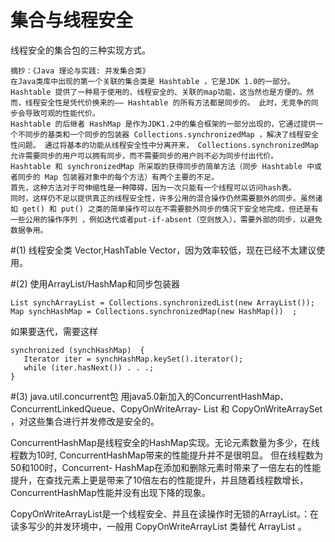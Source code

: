集合与线程安全
=============

线程安全的集合包的三种实现方式。

	摘抄：《Java 理论与实践: 并发集合类》
	在Java类库中出现的第一个关联的集合类是 Hashtable ，它是JDK 1.0的一部分。 Hashtable 提供了一种易于使用的、线程安全的、关联的map功能，这当然也是方便的。然而，线程安全性是凭代价换来的―― Hashtable 的所有方法都是同步的。 此时，无竞争的同步会导致可观的性能代价。 
	Hashtable 的后继者 HashMap 是作为JDK1.2中的集合框架的一部分出现的，它通过提供一个不同步的基类和一个同步的包装器 Collections.synchronizedMap ，解决了线程安全性问题。 通过将基本的功能从线程安全性中分离开来， Collections.synchronizedMap 允许需要同步的用户可以拥有同步，而不需要同步的用户则不必为同步付出代价。
	Hashtable 和 synchronizedMap 所采取的获得同步的简单方法（同步 Hashtable 中或者同步的 Map 包装器对象中的每个方法）有两个主要的不足。
	首先，这种方法对于可伸缩性是一种障碍，因为一次只能有一个线程可以访问hash表。
	同时，这样仍不足以提供真正的线程安全性，许多公用的混合操作仍然需要额外的同步。虽然诸如 get() 和 put() 之类的简单操作可以在不需要额外同步的情况下安全地完成，但还是有一些公用的操作序列 ，例如迭代或者put-if-absent（空则放入），需要外部的同步，以避免数据争用。


#(1)	线程安全类 Vector,HashTable
Vector，因为效率较低，现在已经不太建议使用。

#(2)	使用ArrayList/HashMap和同步包装器  

	List synchArrayList = Collections.synchronizedList(new ArrayList());  
	Map synchHashMap = Collections.synchronizedMap(new HashMap())  ;

如果要迭代，需要这样

	synchronized (synchHashMap)  {  
	   Iterator iter = synchHashMap.keySet().iterator();  
	   while (iter.hasNext()) . . .;  
	} 

#(3)	java.util.concurrent包
用java5.0新加入的ConcurrentHashMap、ConcurrentLinkedQueue、CopyOnWriteArray- List 和 CopyOnWriteArraySet ，对这些集合进行并发修改是安全的。

ConcurrentHashMap是线程安全的HashMap实现。无论元素数量为多少，在线程数为10时, ConcurrentHashMap带来的性能提升并不是很明显。 但在线程数为50和100时，Concurrent- HashMap在添加和删除元素时带来了一倍左右的性能提升，在查找元素上更是带来了10倍左右的性能提升，并且随着线程数增长，ConcurrentHashMap性能并没有出现下降的现象。

CopyOnWriteArrayList是一个线程安全、并且在读操作时无锁的ArrayList。：在读多写少的并发环境中，一般用 CopyOnWriteArrayList 类替代 ArrayList 。
